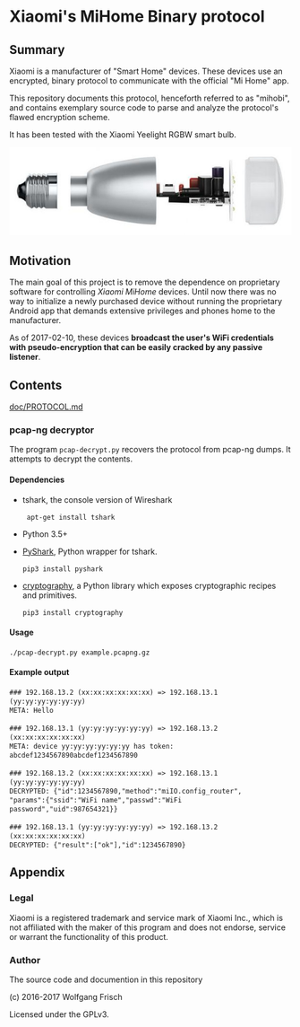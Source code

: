 # Xiaomi's MiHome Binary protocol

## Summary 
Xiaomi is a manufacturer of "Smart Home" devices. These devices use an encrypted, binary protocol to communicate 
with the official "Mi Home" app.

This repository documents this protocol, henceforth referred to as "mihobi", 
and contains exemplary source code to parse and analyze the protocol's flawed 
encryption scheme.

It has been tested with the Xiaomi Yeelight RGBW smart bulb.

![Yeelight bulb](img/yeelight-exploded.jpg)

## Motivation
The main goal of this project is to remove the dependence on proprietary software 
for controlling _Xiaomi MiHome_ devices. Until now there was no way to 
initialize a newly purchased device without running the proprietary Android 
app that demands extensive privileges and phones home to the manufacturer.

As of 2017-02-10, these devices **broadcast the user's WiFi credentials with 
pseudo-encryption that can be easily cracked by any passive listener**.

## Contents

[doc/PROTOCOL.md](doc/PROTOCOL.md)

### pcap-ng decryptor

The program  `pcap-decrypt.py` recovers the protocol from pcap-ng dumps. It 
attempts to decrypt the contents.

#### Dependencies
 * tshark, the console version of Wireshark
 
        apt-get install tshark
 * Python 3.5+
 * [PyShark](https://kiminewt.github.io/pyshark/), Python wrapper for tshark.
 
       pip3 install pyshark
 * [cryptography](https://cryptography.io/), a Python library which exposes cryptographic recipes and primitives.
 
       pip3 install cryptography
       
#### Usage
    ./pcap-decrypt.py example.pcapng.gz
    
#### Example output

    ### 192.168.13.2 (xx:xx:xx:xx:xx:xx) => 192.168.13.1 (yy:yy:yy:yy:yy:yy)
    META: Hello

    ### 192.168.13.1 (yy:yy:yy:yy:yy:yy) => 192.168.13.2 (xx:xx:xx:xx:xx:xx)
    META: device yy:yy:yy:yy:yy:yy has token: abcdef1234567890abcdef1234567890

    ### 192.168.13.2 (xx:xx:xx:xx:xx:xx) => 192.168.13.1 (yy:yy:yy:yy:yy:yy)
    DECRYPTED: {"id":1234567890,"method":"miIO.config_router",
    "params":{"ssid":"WiFi name","passwd":"WiFi password","uid":987654321}}

    ### 192.168.13.1 (yy:yy:yy:yy:yy:yy) => 192.168.13.2 (xx:xx:xx:xx:xx:xx)
    DECRYPTED: {"result":["ok"],"id":1234567890}

 

## Appendix
### Legal

Xiaomi is a registered trademark and service mark of Xiaomi Inc., which is not 
affiliated with the maker of this program and does not endorse, service or 
warrant the functionality of this product.

### Author

The source code and documention in this repository

(c) 2016-2017 Wolfgang Frisch

Licensed under the GPLv3.

